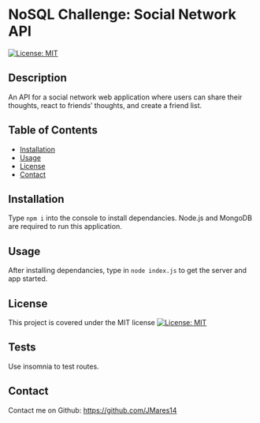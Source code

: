 # NoSQL Challenge: Social Network API

[![License: MIT](https://img.shields.io/badge/License-MIT-yellow.svg)](https://opensource.org/licenses/MIT)
## Description

An API for a social network web application where users can share their thoughts, react to friends’ thoughts, and create a friend list.
## Table of Contents 

- [Installation](#installation)
- [Usage](#usage)
- [License](#license)
- [Contact](#contact)

## Installation

Type ```npm i``` into the console to install dependancies. Node.js and MongoDB are required to run this application.
## Usage

After installing dependancies, type in ```node index.js``` to get the server and app started.

## License

This project is covered under the MIT license
[![License: MIT](https://img.shields.io/badge/License-MIT-yellow.svg)](https://opensource.org/licenses/MIT)

## Tests

Use insomnia to test routes.

## Contact

Contact me on Github: https://github.com/JMares14